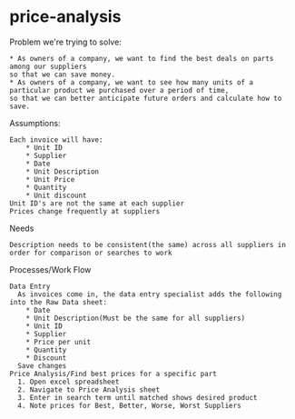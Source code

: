 # price-analysis
Problem we're trying to solve:

    * As owners of a company, we want to find the best deals on parts among our suppliers 
    so that we can save money.
    * As owners of a company, we want to see how many units of a particular product we purchased over a period of time, 
    so that we can better anticipate future orders and calculate how to save.

Assumptions:

    Each invoice will have:
        * Unit ID
        * Supplier
        * Date
        * Unit Description
        * Unit Price
        * Quantity
        * Unit discount
    Unit ID's are not the same at each supplier
    Prices change frequently at suppliers
    
Needs

    Description needs to be consistent(the same) across all suppliers in order for comparison or searches to work

Processes/Work Flow

    Data Entry
      As invoices come in, the data entry specialist adds the following into the Raw Data sheet:
        * Date
        * Unit Description(Must be the same for all suppliers)
        * Unit ID
        * Supplier
        * Price per unit
        * Quantity
        * Discount
      Save changes
    Price Analysis/Find best prices for a specific part
      1. Open excel spreadsheet
      2. Navigate to Price Analysis sheet
      3. Enter in search term until matched shows desired product
      4. Note prices for Best, Better, Worse, Worst Suppliers
